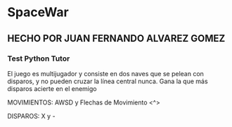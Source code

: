 # SpaceWar

## HECHO POR JUAN FERNANDO ALVAREZ GOMEZ 

### Test Python Tutor

El juego es multijugador y consiste en dos naves que se pelean con disparos, y no pueden cruzar la línea central nunca.
Gana la que más disparos acierte en el enemigo

MOVIMIENTOS: AWSD y Flechas de Movimiento <^>

DISPAROS: X y -
